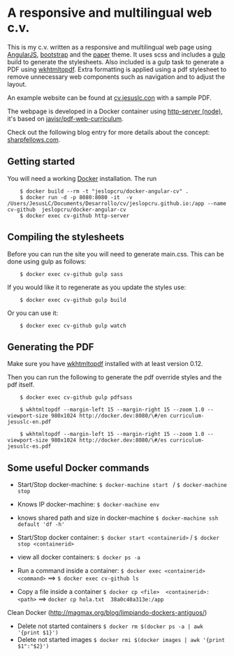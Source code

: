 # A responsive and multilingual web c.v.

This is my c.v. written as a responsive and multilingual web page using [AngularJS](https://angularjs.org/), [bootstrap](http://getbootstrap.com/) and the [paper](http://bootswatch.com/paper/) theme. It uses scss and includes a [gulp](http://gulpjs.com/) build to generate the stylesheets. Also included is a gulp task to generate a PDF using [wkhtmltopdf](https://code.google.com/hosting/moved?project=wkhtmltopdf). Extra formatting is applied using a pdf stylesheet to remove unnecessary web components such as navigation and to adjust the layout.

An example website can be found at [cv.jesuslc.con](cv.jesuslc.con) with a sample PDF.

The webpage is developed in a Docker container using [http-server (node)](https://www.npmjs.com/package/http-server), it's based on [javisr/pdf-web-curriculum](https://github.com/javisr/pdf-web-curriculum).

Check out the following blog entry for more details about the concept: [sharpfellows.com](http://sharpfellows.com/post/publishing-your-c-v-on-the-web-and-exporting-pdf-with-added-gulp-and-bootstrap).

## Getting started

You will need a working [Docker](https://www.docker.com/) installation. The run

```
    $ docker build --rm -t "jeslopcru/docker-angular-cv" .
	$ docker run -d -p 8080:8080 -it  -v /Users/JesusLC/Documents/Desarrollo/cv/jeslopcru.github.io:/app --name cv-github  jeslopcru/docker-angular-cv
    $ docker exec cv-github http-server 
```

## Compiling the stylesheets

Before you can run the site you will need to generate main.css. This can be done using gulp as follows:

```
    $ docker exec cv-github gulp sass
```

If you would like it to regenerate as you update the styles use:

```
	$ docker exec cv-github gulp build
```
Or you can use it:

```
	$ docker exec cv-github gulp watch
```


## Generating the PDF

Make sure you have [wkhtmltopdf](http://wkhtmltopdf.org/) installed with at least version 0.12. 

Then you can run the following to generate the pdf override styles and the pdf itself.

```
	$ docker exec cv-github gulp pdfsass

	$ wkhtmltopdf --margin-left 15 --margin-right 15 --zoom 1.0 --viewport-size 980x1024 http://docker.dev:8080/\#/en curriculum-jesuslc-en.pdf

	$ wkhtmltopdf --margin-left 15 --margin-right 15 --zoom 1.0 --viewport-size 980x1024 http://docker.dev:8080/\#/es curriculum-jesuslc-es.pdf
```


## Some useful Docker commands

- Start/Stop docker-machine: `$ docker-machine start ` / `$ docker-machine stop`
- Knows IP docker-machine: `$ docker-machine env`
- knows shared path and size in docker-machine `$ docker-machine ssh default 'df -h'`

- Start/Stop docker container: `$ docker start <containerid>` / `$ docker stop <containerid>`
- view all docker containers: `$ docker ps -a`
- Run a command inside a container: `$ docker exec <containerid> <command>` ==> `$ docker exec cv-github ls`
- Copy a file inside a container `$ docker cp <file>  <containerid>:<path>` ==> `docker cp hola.txt  38a0c40a313e:/app`

Clean Docker (http://magmax.org/blog/limpiando-dockers-antiguos/)
- Delete not started containers `$ docker rm $(docker ps -a | awk '{print $1}')`
- Delete not started images `$ docker rmi $(docker images | awk '{print $1":"$2}')`